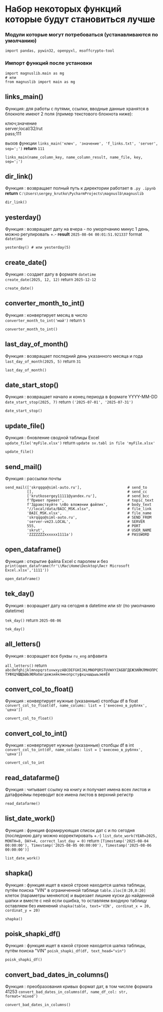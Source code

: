 # Набор некоторых функций которые будут становиться лучше

### Модули которые могут потребоваться (устанавливаются по умолчанию)
    import pandas, pywin32, openpyxl, msoffcrypto-tool

### Импорт функций после установки

    import magnuslib.main as mg
    # или
    from magnuslib import main as mg

## links_main()
Функция: для работы с путями, ссылки, вводные данные хранятся в блокноте
имеют 2 поля (пример текстового блокнота ниже):

ключ;значение       
server;local/32/rut     
pass;111

вызов функции `links_main('ключ', 'значение', 'f_links.txt', 'server', sep=';')` **return** `111`

    
    links_main(name_column_key, name_column_result, name_file, key, sep=';')

## dir_link()
Функция : возвращает полный путь к директории
работает в `.py .ipynb` **return**
`C:\Users\sergey_krutko\PycharmProjects\magnuslb\magnuslib`

    dir_link()

## yesterday()
Функция : возвращает дату на вчера - по уморлчанию минус 1 день, можно регулировать +.-
**result** `2025-08-04 00:01:51.921337` format `datetime`

    yesterday() # или yesterday(5)

## create_date()
Функция : создает дату в формате `datetime`     
`create_date(2025, 12, 12)` return `2025-12-12`

    create_date()

## converter_month_to_int()
Функция : конвертирует месяц в число            
`converter_month_to_int('май')` return `5`

    converter_month_to_int()

## last_day_of_month()
Функция : возвращает последний день указанного месяца и года        
`last_day_of_month(2025, 5)` return `31`

    last_day_of_month()    

## date_start_stop()
Функция : возвращает начало и конец периода в формате YYYY-MM-DD       
`date_start_stop(2025, 7)` return `('2025-07-01', '2025-07-31')`

    date_start_stop() 

## update_file()
Функция : бновление сводной таблицы Excel      
`update_file('myFile.xlsx')` return `update sv.tabl in file 'myFile.xlsx'`

    update_file() 

## send_mail()
Функция : рассылки почты
```
send_mail(['skrqqqo@siml-auto.ru'],                     # send_to
          [],                                           # send_cc
          ['krutkosergey11111@yandex.ru'],              # send_bcc
          f'Привет привет',                             # topic_text
          f'Здравствуйте \nВо вложении файлик',         # body_text
          "//local/data/BAIC_MSK.xlsx",                 # file_link
          'BAIC_MSK.xlsx',                              # file_name
          'skrqqqo@siml-auto.ru',                       # SEND_FROM
          'server-vm23.LOCAL',                          # SERVER
          555,                                          # PORT
          'skrut',                                      # USER_NAME
          'ZZZZZZZxxxxxx1111a')                         # PASSWORD
   ```


## open_dataframe()
Функция : открытие файла Excel с паролем и без
`print(open_dataframe(fr'\\Mac\Home\Desktop\Лист Microsoft Excel.xlsx','1111'))`

    open_dataframe()

## tek_day()
Функция : возращает дату на сегодня в datetime или str (по умолчанию datetime)

`tek_day()` return `2025-08-06`

    tek_day()

## all_letters()
Функция : возращает все буквы `ru_eng` алфавита

`all_letters()` return `abcdefghijklmnopqrstuvwxyzABCDEFGHIJKLMNOPQRSTUVWXYZАБВГДЕЖЗИЙКЛМНОПРСТУФХЦЧШЩЪЫЬЭЮЯабвгдежзийклмнопрстуфхцчшщъыьэюяЁё`

## convert_col_to_float()
Функция : конвертирует нужные (указанные) столбцы df в float    
`convert_col_to_float(df, name_colums: list = ['внесено_в_рублях', 'цена'])`

    convert_col_to_float()    

## convert_col_to_int()
Функция : конвертирует нужные (указанные) столбцы df в int
`convert_col_to_int(df, name_colums: list = ['внесено_в_рублях', 'цена'])`

    convert_col_to_int

## read_datafarme()
Функция : читывает ссылку на книгу и получает имена всех листов и датафреймы
    переводит все имена листов в верхний регистр

    read_datafarme()

## list_date_work()
Функция : функция формируюящая список дат с и по сегодня (последнюю дату можно корректировать +.-)
`list_date_work(YEAR=2025, MONTH=8, DAY=4, correct_last_day = 0)` return `[Timestamp('2025-08-04 00:00:00'), Timestamp('2025-08-05 00:00:00'), Timestamp('2025-08-06 00:00:00')]`

    list_date_work()

## shapka()
Функция : функция ищет в какой строке находится шапка таблицы, путём поиска "VIN" в ограниченной таблице `table.iloc[0:20,0:20]` клеток (параметры меняются)
и вырезает лишние куски до найденной шапки и вместе с ней если ошибка, то оставляем входную таблицу оставляем без именений
`shapka(table, text='VIN', cordinat_x = 20, cordinat_y = 20)`

    shapka()

## poisk_shapki_df()
Функция : функция ищет в какой строке находится шапка таблицы, путём поиска "VIN"
`poisk_shapki_df(df, text_head="vin")`

    poisk_shapki_df()

## convert_bad_dates_in_columns()
Функция : преобразования кривых формат дат, в том числле формата 41253
`convert_bad_dates_in_columns(df, name_df_col: str, format='mixed')`

    convert_bad_dates_in_columns()


    



    
